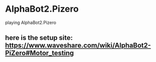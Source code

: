 # AlphaBot2.Pizero
playing AlphaBot2.Pizero
## here is the setup site: https://www.waveshare.com/wiki/AlphaBot2-PiZero#Motor_testing
